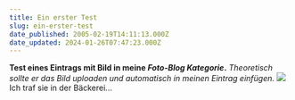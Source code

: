 ```yaml
---
title: Ein erster Test
slug: ein-erster-test
date_published: 2005-02-19T14:11:13.000Z
date_updated: 2024-01-26T07:47:23.000Z
---
```


**Test eines Eintrags mit Bild in meine *Foto-Blog Kategorie*.**
*Theoretisch sollte er das Bild uploaden und automatisch in meinen Eintrag einfügen.*
![](//picdump.thafaker.de/mitglied.lycos.de/jmblogger/files/345753.jpg)
Ich traf sie in der Bäckerei...
